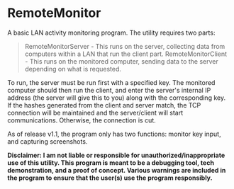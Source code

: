 # RemoteMonitor
A basic LAN activity monitoring program. The utility requires two parts:
  > RemoteMonitorServer - This runs on the server, collecting data from computers within a LAN that run the client part.
  > RemoteMonitorClient - This runs on the monitored computer, sending data to the server depending on what is requested.
  
To run, the server must be run first with a specified key. The monitored computer should then run the client, and enter the server's internal IP address (the server will give this to you) along with the corresponding key. If the hashes generated from the client and server match, the TCP connection will be maintained and the server/client will start communications. Otherwise, the connection is cut.

As of release v1.1, the program only has two functions: monitor key input, and capturing screenshots.

**Disclaimer: I am not liable or responsible for unauthorized/inappropriate use of this utility. This program is meant to be a debugging tool, tech demonstration, and a proof of concept. Various warnings are included in the program to ensure that the user(s) use the program responsibly.**
